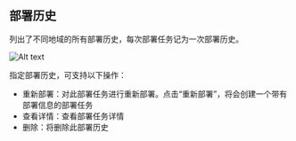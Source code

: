 ## 部署历史

列出了不同地域的所有部署历史，每次部署任务记为一次部署历史。

![Alt text](https://github.com/jdcloudcom/cn/blob/edit/image/CodeDeploy/Ch/Oper-11%EF%BC%88Ch%EF%BC%89.png)


指定部署历史，可支持以下操作：

- 重新部署：对此部署任务进行重新部署。点击“重新部署”，将会创建一个带有部署信息的部署任务
- 查看详情：查看部署任务详情
- 删除：将删除此部署历史
